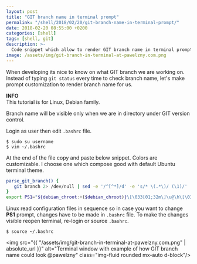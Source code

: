 ```yaml
---
layout: post
title: "GIT branch name in terminal prompt"
permalink: "/shell/2018/02/20/git-branch-name-in-terminal-prompt/"
date: 2018-02-20 08:55:00 +0200
categories: [shell]
tags: [shell, git]
description: >-
  Code snippet which allow to render GIT branch name in terminal prompt.
image: /assets/img/git-branch-in-terminal-at-pawelzny.com.png
---
```

When developing its nice to know on what GIT branch we are working on.
Instead of typing `git status` every time to check branch name,
let's make prompt customization to render branch name for us.

<div class="alert alert-info">
    <i class="fas fa-info-circle"></i> <strong>INFO</strong><br>
    This tutorial is for Linux, Debian family.
</div>

Branch name will be visible only when we are in directory under GIT
version control.

Login as user then edit `.bashrc` file.

```console
$ sudo su username
$ vim ~/.bashrc
```

At the end of the file copy and paste below snippet.
Colors are customizable. I choose one which compose good with default
Ubuntu terminal theme.

```sh
parse_git_branch() {
   git branch 2> /dev/null | sed -e '/^[^*]/d' -e 's/* \(.*\)/ (\1)/'
}
export PS1="${debian_chroot:+($debian_chroot)}\[\033[01;32m\]\u@\h\[\033[00m\]:\[\033[01;34m\]\w\[\033[00m\]\$\[\033[33m\]\$(parse_git_branch)\[\033[00m\] "
```

Linux read configuration files in sequence so in case you want to change **PS1** prompt,
changes have to be made in `.bashrc` file.
To make the changes visible reopen terminal, re-login or source `.bashrc`.

```console
$ source ~/.bashrc
```

<img src="{{ "/assets/img/git-branch-in-terminal-at-pawelzny.com.png" | absolute_url }}"
     alt="Terminal window with example of how GIT branch name could look @pawelzny"
     class="img-fluid rounded mx-auto d-block"/>
